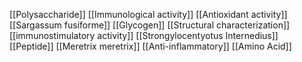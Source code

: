 [[Polysaccharide]]
[[Immunological activity]]
[[Antioxidant activity]]
[[Sargassum fusiforme]]
[[Glycogen]]
[[Structural characterization]]
[[immunostimulatory activity]]
[[Strongylocentyotus Internedius]]
[[Peptide]]
[[Meretrix meretrix]]
[[Anti-inflammatory]]
[[Amino Acid]]
